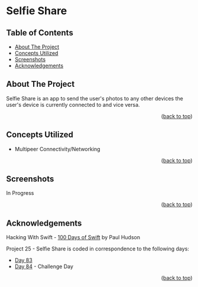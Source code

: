 # Selfie Share


<!-- Table of Contents -->
## Table of Contents
* [About The Project](#about-the-project)
* [Concepts Utilized](#concepts-utilized)
* [Screenshots](#screenshots)
* [Acknowledgements](#acknowledgements)


<!-- ABOUT THE PROJECT -->
## About The Project

Selfie Share is an app to send the user's photos to any other devices the user's device is currently connected to and vice versa.

<p align="right">(<a href="#top">back to top</a>)</p>


<!-- CONCEPTS UTILIZED -->
## Concepts Utilized
* Multipeer Connectivity/Networking

<p align="right">(<a href="#top">back to top</a>)</p>


<!-- SCREENSHOTS -->
## Screenshots
In Progress

<p align="right">(<a href="#top">back to top</a>)</p>


<!-- ACKNOWLEDGEMENTS -->
## Acknowledgements
Hacking With Swift - [100 Days of Swift] by Paul Hudson

Project 25 - Selfie Share is coded in correspondence to the following days:
* [Day 83]
* [Day 84] - Challenge Day

<p align="right">(<a href="#top">back to top</a>)</p>



<!-- MARKDOWN LINKS & IMAGES -->
<!-- https://www.markdownguide.org/basic-syntax/#reference-style-links -->
[100 Days of Swift]: https://www.hackingwithswift.com/100 (100 Days of Swift)
[Day 83]: https://www.hackingwithswift.com/100/83
[Day 84]: https://www.hackingwithswift.com/100/84
